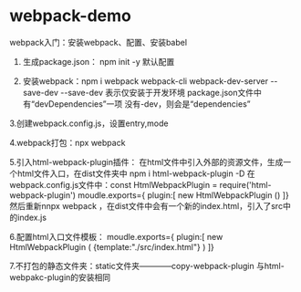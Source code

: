 # webpack-demo
webpack入门：安装webpack、配置、安装babel

1. 生成package.json： npm init -y  默认配置

2. 安装webpack：npm i webpack webpack-cli webpack-dev-server --save-dev
--save-dev  表示仅安装于开发环境
package.json文件中有“devDependencies”一项
没有-dev，则会是“dependencies”

3.创建webpack.config.js，设置entry,mode

4.webpack打包：npx webpack

5.引入html-webpack-plugin插件： 在html文件中引入外部的资源文件，生成一个html文件入口，在dist文件夹中
   npm i html-webpack-plugin -D
  在webpack.config.js文件中：const HtmlWebpackPlugin = require('html-webpack-plugin')
  moudle.exports={  plugin:[ new HtmlWebpackPlugin ()   ]}
  然后重新nnpx webpack ，在dist文件中会有一个新的index.html，引入了src中的index.js
  
6.配置html入口文件模板：
   moudle.exports={  plugin:[ new HtmlWebpackPlugin ( {template:"./src/index.html"} )   ]}
   
7.不打包的静态文件夹：static文件夹————copy-webpack-plugin 与html-webpakc-plugin的安装相同
